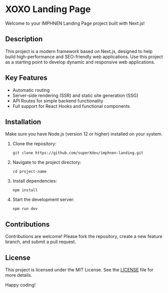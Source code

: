 # XOXO Landing Page

Welcome to your IMPHNEN Landing Page project built with Next.js!

## Description

This project is a modern framework based on Next.js, designed to help build high-performance and SEO-friendly web applications. Use this project as a starting point to develop dynamic and responsive web applications.

## Key Features

-  Automatic routing
-  Server-side rendering (SSR) and static site generation (SSG)
-  API Routes for simple backend functionality
-  Full support for React Hooks and functional components

## Installation

Make sure you have Node.js (version 12 or higher) installed on your system.

1. Clone the repository:
   ```
   git clone https://github.com/superXdev/imphnen-landing.git
   ```
2. Navigate to the project directory:
   ```
   cd project-name
   ```
3. Install dependencies:
   ```
   npm install
   ```
4. Start the development server:
   ```
   npm run dev
   ```

## Contributions

Contributions are welcome! Please fork the repository, create a new feature branch, and submit a pull request.

## License

This project is licensed under the MIT License. See the [LICENSE](./LICENSE) file for more details.

Happy coding!

